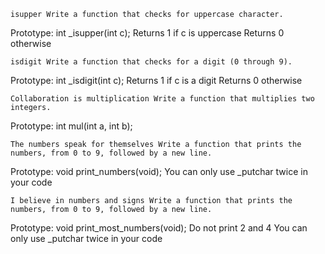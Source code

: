 

    isupper Write a function that checks for uppercase character.

Prototype: int _isupper(int c); Returns 1 if c is uppercase Returns 0 otherwise

    isdigit Write a function that checks for a digit (0 through 9).

Prototype: int _isdigit(int c); Returns 1 if c is a digit Returns 0 otherwise

    Collaboration is multiplication Write a function that multiplies two integers.

Prototype: int mul(int a, int b);

    The numbers speak for themselves Write a function that prints the numbers, from 0 to 9, followed by a new line.

Prototype: void print_numbers(void); You can only use _putchar twice in your code

    I believe in numbers and signs Write a function that prints the numbers, from 0 to 9, followed by a new line.

Prototype: void print_most_numbers(void); Do not print 2 and 4 You can only use _putchar twice in your code
